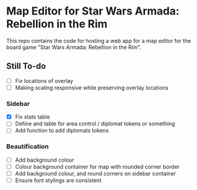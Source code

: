 # Map Editor for Star Wars Armada: Rebellion in the Rim

This repo contains the code for hosting a web app for a map editor for the board game "Star Wars Armada: Rebellion in the Rim".

## Still To-do

- [ ] Fix locations of overlay
- [ ] Making scaling responsive while preserving overlay locations

### Sidebar

- [x] Fix stats table
- [ ] Define and table for area control / diplomat tokens or something
- [ ] Add function to add diplomats tokens

### Beautification

- [ ] Add background colour
- [ ] Colour background container for map with rounded corner border
- [ ] Add background colour, and round corners on sidebar container
- [ ] Ensure font stylings are consistent